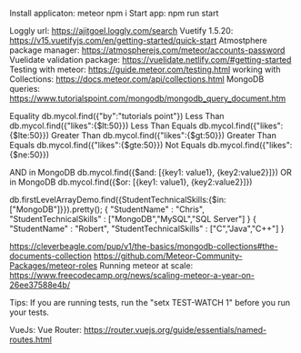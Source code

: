 Install applicaton: meteor npm i
Start app: npm run start

Loggly url: https://ajitgoel.loggly.com/search
Vuetify 1.5.20: https://v15.vuetifyjs.com/en/getting-started/quick-start
Atmostphere package manager: https://atmospherejs.com/meteor/accounts-password
Vuelidate validation package: https://vuelidate.netlify.com/#getting-started
Testing with meteor: https://guide.meteor.com/testing.html
working with Collections: https://docs.meteor.com/api/collections.html
MongoDB queries: https://www.tutorialspoint.com/mongodb/mongodb_query_document.htm

Equality	        db.mycol.find({"by":"tutorials point"})
Less Than	        db.mycol.find({"likes":{$lt:50}})
Less Than Equals	db.mycol.find({"likes":{$lte:50}})
Greater Than	    db.mycol.find({"likes":{$gt:50}})
Greater Than Equals	db.mycol.find({"likes":{$gte:50}})
Not Equals          db.mycol.find({"likes":{$ne:50}})

AND in MongoDB      db.mycol.find({$and: [{key1: value1}, {key2:value2}]})
OR in MongoDB      db.mycol.find({$or: [{key1: value1}, {key2:value2}]})   

db.firstLevelArrayDemo.find({StudentTechnicalSkills:{$in:["MongoDB"]}}).pretty();
{
   "StudentName" : "Chris",
   "StudentTechnicalSkills" : ["MongoDB","MySQL","SQL Server"]
}
{
   "StudentName" : "Robert",
   "StudentTechnicalSkills" : ["C","Java","C++"]
}

https://cleverbeagle.com/pup/v1/the-basics/mongodb-collections#the-documents-collection
https://github.com/Meteor-Community-Packages/meteor-roles
Running meteor at scale: https://www.freecodecamp.org/news/scaling-meteor-a-year-on-26ee37588e4b/

Tips:
If you are running tests, run the "setx TEST-WATCH 1" before you run your tests. 

VueJs:
Vue Router: https://router.vuejs.org/guide/essentials/named-routes.html